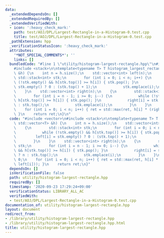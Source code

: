 ```yaml
---
data:
  _extendedDependsOn: []
  _extendedRequiredBy: []
  _extendedVerifiedWith:
  - icon: ':heavy_check_mark:'
    path: test/AOJ/DPL/Largest-Rectangle-in-a-Histogram-0.test.cpp
    title: test/AOJ/DPL/Largest-Rectangle-in-a-Histogram-0.test.cpp
  _pathExtension: hpp
  _verificationStatusIcon: ':heavy_check_mark:'
  attributes:
    '*NOT_SPECIAL_COMMENTS*': ''
    links: []
  bundledCode: "#line 1 \"utility/histogram-largest-rectangle.hpp\"\n#include <vector>\n\
    #include <stack>\n\ntemplate<typename T> T histogram_largest_rectangle(const std::vector<T>\
    \ &h) {\n    int n = h.size();\n    std::vector<int> left(n);\n    {\n       \
    \ std::stack<int> stk;\n        for (int i = 0; i < n; i++) {\n            while\
    \ (!stk.empty() && h[stk.top()] >= h[i]) { stk.pop(); }\n            left[i] =\
    \ stk.empty() ? 0 : (stk.top() + 1);\n            stk.emplace(i);\n        }\n\
    \    }\n    std::vector<int> right(n);\n    {\n        std::stack<int> stk;\n\
    \        for (int i = n - 1; i >= 0; i--) {\n            while (!stk.empty() &&\
    \ h[stk.top()] >= h[i]) { stk.pop(); }\n            right[i] = stk.empty() ? n\
    \ : stk.top();\n            stk.emplace(i);\n        }\n    }\n    T ret = 0;\n\
    \    for (int i = 0; i < n; i++) { ret = std::max(ret, h[i] * (right[i] - left[i]));\
    \ }\n    return ret;\n}\n"
  code: "#include <vector>\n#include <stack>\n\ntemplate<typename T> T histogram_largest_rectangle(const\
    \ std::vector<T> &h) {\n    int n = h.size();\n    std::vector<int> left(n);\n\
    \    {\n        std::stack<int> stk;\n        for (int i = 0; i < n; i++) {\n\
    \            while (!stk.empty() && h[stk.top()] >= h[i]) { stk.pop(); }\n   \
    \         left[i] = stk.empty() ? 0 : (stk.top() + 1);\n            stk.emplace(i);\n\
    \        }\n    }\n    std::vector<int> right(n);\n    {\n        std::stack<int>\
    \ stk;\n        for (int i = n - 1; i >= 0; i--) {\n            while (!stk.empty()\
    \ && h[stk.top()] >= h[i]) { stk.pop(); }\n            right[i] = stk.empty()\
    \ ? n : stk.top();\n            stk.emplace(i);\n        }\n    }\n    T ret =\
    \ 0;\n    for (int i = 0; i < n; i++) { ret = std::max(ret, h[i] * (right[i] -\
    \ left[i])); }\n    return ret;\n}"
  dependsOn: []
  isVerificationFile: false
  path: utility/histogram-largest-rectangle.hpp
  requiredBy: []
  timestamp: '2020-09-23 17:29:24+09:00'
  verificationStatus: LIBRARY_ALL_AC
  verifiedWith:
  - test/AOJ/DPL/Largest-Rectangle-in-a-Histogram-0.test.cpp
documentation_of: utility/histogram-largest-rectangle.hpp
layout: document
redirect_from:
- /library/utility/histogram-largest-rectangle.hpp
- /library/utility/histogram-largest-rectangle.hpp.html
title: utility/histogram-largest-rectangle.hpp
---
```

